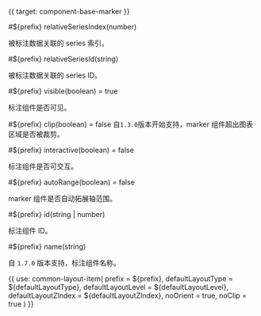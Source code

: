 {{ target: component-base-marker }}

#${prefix} relativeSeriesIndex(number)

被标注数据关联的 series 索引。

#${prefix} relativeSeriesId(string)

被标注数据关联的 series ID。

#${prefix} visible(boolean) = true

标注组件是否可见。

#${prefix} clip(boolean) = false
自`1.3.0`版本开始支持，marker 组件超出图表区域是否被裁剪。

#${prefix} interactive(boolean) = false

标注组件是否可交互。

#${prefix} autoRange(boolean) = false

marker 组件是否自动拓展轴范围。

#${prefix} id(string | number)

标注组件 ID。

#${prefix} name(string)

自 `1.7.0` 版本支持，标注组件名称。

{{ use: common-layout-item(
  prefix = ${prefix},
  defaultLayoutType = ${defaultLayoutType},
  defaultLayoutLevel = ${defaultLayoutLevel},
  defaultLayoutZIndex = ${defaultLayoutZIndex},
  noOrient = true,
  noClip = true
) }}
